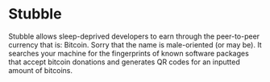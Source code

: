 Stubble
=======

Stubble allows sleep-deprived developers to earn through the peer-to-peer currency that is: Bitcoin. Sorry that the name is male-oriented (or may be). It searches your machine for the fingerprints of known software packages that accept bitcoin donations and generates QR codes for an inputted amount of bitcoins.
